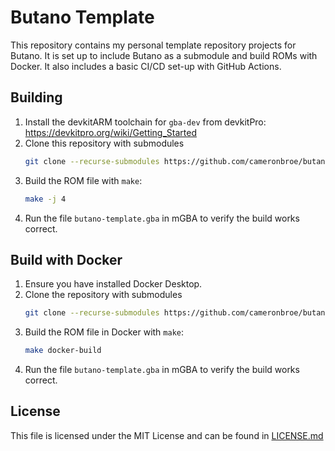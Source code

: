 # Butano Template

This repository contains my personal template repository projects for Butano. It is set up to include Butano as a submodule and build ROMs with Docker. It also includes a basic CI/CD set-up with GitHub Actions.


## Building

1. Install the devkitARM toolchain for `gba-dev` from devkitPro: https://devkitpro.org/wiki/Getting_Started
2. Clone this repository with submodules
   ```bash
   git clone --recurse-submodules https://github.com/cameronbroe/butano-template.git
   ```
3. Build the ROM file with `make`:
   ```bash
   make -j 4
   ```
4. Run the file `butano-template.gba` in mGBA to verify the build works correct.

## Build with Docker

1. Ensure you have installed Docker Desktop.
2. Clone the repository with submodules
   ```bash
   git clone --recurse-submodules https://github.com/cameronbroe/butano-template.git
   ```
3. Build the ROM file in Docker with `make`:
   ```bash
   make docker-build
   ```
4. Run the file `butano-template.gba` in mGBA to verify the build works correct.

## License

This file is licensed under the MIT License and can be found in [LICENSE.md](LICENSE.md)

